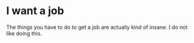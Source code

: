 # I want a job

The things you have to do to get a job are actually kind of insane. I do not like doing this.
